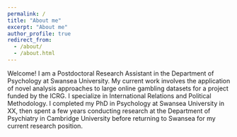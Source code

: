 ```yaml
---
permalink: /
title: "About me"
excerpt: "About me"
author_profile: true
redirect_from: 
  - /about/
  - /about.html
---
```

Welcome! I am a Postdoctoral Research Assistant in the Department of Psychology at Swansea University. My current work involves the application of novel analysis approaches to large online gambling datasets for a project funded by the ICRG. I specialize in International Relations and Political Methodology. I completed my PhD in Psychology at Swansea University in XX, then spent a few years conducting research at the Department of Psychiatry in Cambridge University before returning to Swansea for my current research position.

<!---
My work has been published or is forthcoming in International Studies Quarterly, Conflict Management and Peace Science, Political Science Research and Methods, and PS: Political Science & Politics, among other outlets. My research explores the causes and consequences of political violence using a broad variety of methods such as latent variable models, geospatial analysis, and big data. While I primarily focus on civil conflict, I also examine contentious political phenomena including terrorism and economic statecraft, and develop new measures of institutions in international relations. I have teaching experience in both international relations and quantitative methodology, and am a certified instructor with The Carpentries.
inspiration from: https://jayrobwilliams.com/
--->